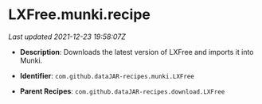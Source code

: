 # LXFree.munki.recipe

_Last updated 2021-12-23 19:58:07Z_

- **Description**: Downloads the latest version of LXFree and imports it into Munki.

- **Identifier**: `com.github.dataJAR-recipes.munki.LXFree`

- **Parent Recipes**: `com.github.dataJAR-recipes.download.LXFree`